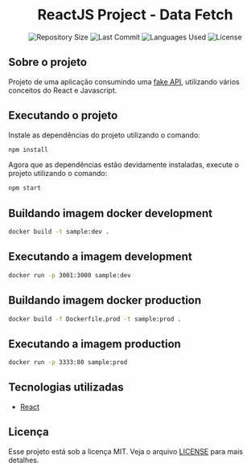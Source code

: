 <h1 align="center">ReactJS Project - Data Fetch</h1>

<p align="center">
  <img src="https://img.shields.io/github/repo-size/guilhermesantoss/reactjs-udemy-01?style=for-the-badge&color=darkblue" alt="Repository Size" />
  <img src="https://img.shields.io/github/last-commit/guilhermesantoss/reactjs-udemy-01?style=for-the-badge&color=darkblue" alt="Last Commit" />
  <img src="https://img.shields.io/github/languages/count/guilhermesantoss/reactjs-udemy-01?style=for-the-badge&color=darkblue" alt="Languages Used" />
  <img src="https://img.shields.io/github/license/guilhermesantoss/reactjs-udemy-01?style=for-the-badge&color=darkblue" alt="License" />
</p>


## Sobre o projeto

Projeto de uma aplicação consumindo uma [fake API](https://jsonplaceholder.typicode.com), utilizando vários conceitos do React e Javascript.

## Executando o projeto

Instale as dependências do projeto utilizando o comando:
```bash
npm install
```

Agora que as dependências estão devidamente instaladas, execute o projeto utilizando o comando:
```bash
npm start
```
## Buildando imagem docker development
```bash
docker build -t sample:dev .
```

## Executando a imagem development
```bash
docker run -p 3001:3000 sample:dev
```

## Buildando imagem docker production
```bash
docker build -f Dockerfile.prod -t sample:prod .
```

## Executando a imagem production
```bash
docker run -p 3333:80 sample:prod
```

## Tecnologias utilizadas

* [React](https://reactjs.org/)

## Licença

Esse projeto está sob a licença MIT. Veja o arquivo [LICENSE](LICENSE) para mais detalhes.
